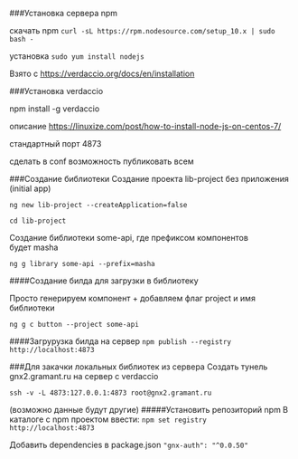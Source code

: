 ###Установка сервера npm

скачать npm `curl -sL https://rpm.nodesource.com/setup_10.x | sudo bash -`

установка `sudo yum install nodejs`

Взято с https://verdaccio.org/docs/en/installation


###Установка verdaccio

npm install -g verdaccio

описание https://linuxize.com/post/how-to-install-node-js-on-centos-7/ 

стандартный порт 4873

сделать в conf возможность публиковать всем 

###Создание библиотеки
Создание проекта lib-project без приложения (initial app)

`ng new lib-project --createApplication=false`

`cd lib-project`

Создание библиотеки some-api, где префиксом компонентов будет masha

`ng g library some-api --prefix=masha`

####Создание билда для загрузки в библиотеку

Просто генерируем компонент + добавляем флаг project и имя библиотеки

`ng g c button --project some-api`

####Загрурузка билда на сервер
`npm publish --registry http://localhost:4873`

###Для закачки локальных библиотек из сервера
Создать тунель gnx2.gramant.ru на сервер с verdaccio 

`ssh -v -L 4873:127.0.0.1:4873 root@gnx2.gramant.ru`

(возможно данные будут другие)
#####Установить репозиторий npm
В каталоге с npm проектом ввести: `npm set registry http://localhost:4873`

Добавить dependencies в package.json ` "gnx-auth": "^0.0.50" `

